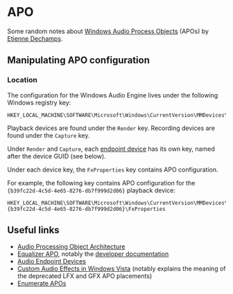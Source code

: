 # APO

Some random notes about [Windows Audio Process Objects][apo] (APOs) by
[Etienne Dechamps][].

## Manipulating APO configuration

### Location

The configuration for the Windows Audio Engine lives under the following
Windows registry key:

```
HKEY_LOCAL_MACHINE\SOFTWARE\Microsoft\Windows\CurrentVersion\MMDevices\Audio
```

Playback devices are found under the `Render` key. Recording devices are found
under the `Capture` key.

Under `Render` and `Capture`, each [endpoint device][endpoint] has its own key,
named after the device GUID (see below).

Under each device key, the `FxProperties` key contains APO configuration.

For example, the following key contains APO configuration for the
`{b39fc22d-4c5d-4e65-8276-db7f999d2d06}` playback device:

```
HKEY_LOCAL_MACHINE\SOFTWARE\Microsoft\Windows\CurrentVersion\MMDevices\Audio\Render\{b39fc22d-4c5d-4e65-8276-db7f999d2d06}\FxProperties
```

## Useful links

- [Audio Processing Object Architecture][apo]
- [Equalizer APO][], notably the [developer documentation][eapodev]
- [Audio Endpoint Devices][endpoint]
- [Custom Audio Effects in Windows Vista][vista] (notably explains the meaning
  of the deprecated LFX and GFX APO placements)
- [Enumerate APOs][enum]

[apo]: https://docs.microsoft.com/en-us/windows-hardware/drivers/audio/audio-processing-object-architecture
[eapodev]: https://sourceforge.net/p/equalizerapo/wiki/Developer%20documentation/
[endpoint]: https://docs.microsoft.com/en-us/windows/win32/coreaudio/audio-endpoint-devices
[enum]: https://matthewvaneerde.wordpress.com/2010/06/03/how-to-enumerate-wasapi-audio-processing-objects-apos-on-your-system/
[Equalizer APO]: https://sourceforge.net/projects/equalizerapo/
[Etienne Dechamps]: mailto:etienne@edechamps.fr
[vista]: https://download.microsoft.com/download/9/c/5/9c5b2167-8017-4bae-9fde-d599bac8184a/sysfx.doc
